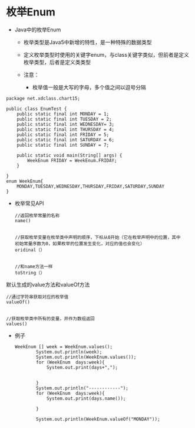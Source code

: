 # 枚举Enum

* Java中的枚举Enum
  
  * 枚举类型是Java5中新增的特性，是一种特殊的数据类型
  * 定义枚举类型时使用的关键字enum，与class关键字类似，但前者是定义枚举类型，后者是定义类类型
  * 注意：
    
    * 枚举值一般是大写的字母，多个值之间以逗号分隔

```
package net.xdclass.chart15;

public class EnumTest {
    public static final int MONDAY = 1;
    public static final int TUESDAY = 2;
    public static final int WEDNESDAY= 3;
    public static final int THURSDAY = 4;
    public static final int FRIDAY = 5;
    public static final int SATURDAY = 6;
    public static final int SUNDAY = 7;

    public static void main(String[] args) {
        WeekEnum FRIDAY = WeekEnum.FRIDAY;
    }

}
enum WeekEnum{
    MONDAY,TUESDAY,WEDNESDAY,THURSDAY,FRIDAY,SATURDAY,SUNDAY
}
```



* 枚举常见API
  
  ```
  //返回枚举常量的名称
  name()
  
  
  //获取枚举变量在枚举类中声明的顺序，下标从0开始（它在枚举声明中的位置，其中
  初始常量序数为0，如果枚举的位置发生变化，对应的值也会变化）
  oridinal（）
  
  
  //和name方法一样
  toString（）
  ```

默认生成的value方法和valueOf方法

```
//通过字符串获取对应的枚举值
valueOf()


//获取枚举类中所有的变量，并作为数组返回
values()
```

* 例子
  
  ```
  WeekEnum [] week = WeekEnum.values();
          System.out.println(week);
          System.out.println(WeekEnum.values());
          for (WeekEnum  days:week){
              System.out.print(days+",");
  
  
          }
          System.out.println("------------");
          for (WeekEnum  days:week){
              System.out.print(days.name());
  
          }
  
          System.out.println(WeekEnum.valueOf("MONDAY"));
  ```
  
  

